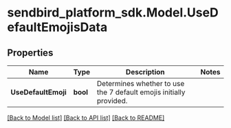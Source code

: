 
# sendbird_platform_sdk.Model.UseDefaultEmojisData

## Properties

Name | Type | Description | Notes
------------ | ------------- | ------------- | -------------
**UseDefaultEmoji** | **bool** | Determines whether to use the 7 default emojis initially provided. | 

[[Back to Model list]](../README.md#documentation-for-models)
[[Back to API list]](../README.md#documentation-for-api-endpoints)
[[Back to README]](../README.md)

